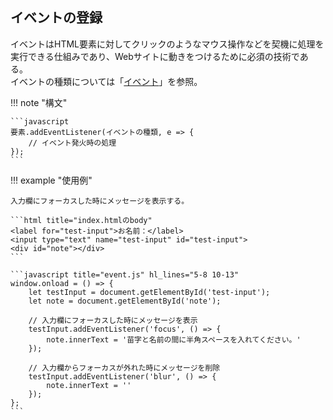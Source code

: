 ## イベントの登録

イベントはHTML要素に対してクリックのようなマウス操作などを契機に処理を実行できる仕組みであり、Webサイトに動きをつけるために必須の技術である。<br>
イベントの種類については「[イベント](https://developer.mozilla.org/ja/docs/Web/API/Element#events)」を参照。

!!! note "構文"

    ```javascript
    要素.addEventListener(イベントの種類, e => {
        // イベント発火時の処理
    });
    ```

!!! example "使用例"

    入力欄にフォーカスした時にメッセージを表示する。

    ```html title="index.htmlのbody"
    <label for="test-input">お名前：</label>
    <input type="text" name="test-input" id="test-input">
    <div id="note"></div>
    ```

    ```javascript title="event.js" hl_lines="5-8 10-13"
    window.onload = () => {
        let testInput = document.getElementById('test-input');
        let note = document.getElementById('note');

        // 入力欄にフォーカスした時にメッセージを表示
        testInput.addEventListener('focus', () => {
            note.innerText = '苗字と名前の間に半角スペースを入れてください。'
        });

        // 入力欄からフォーカスが外れた時にメッセージを削除
        testInput.addEventListener('blur', () => {
            note.innerText = ''
        });
    };
    ```
